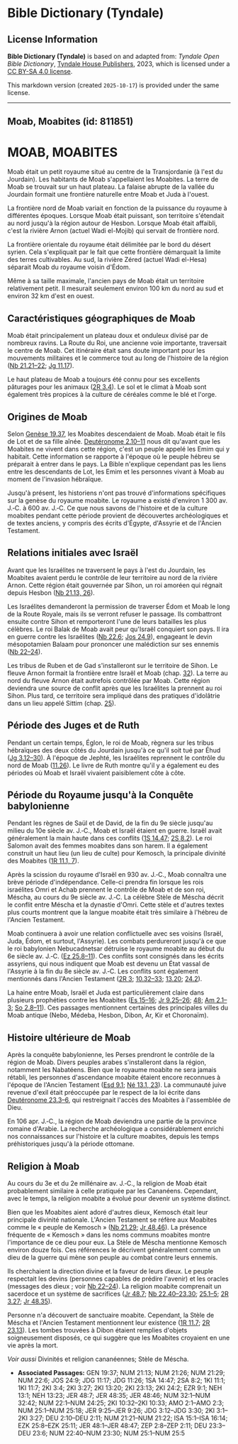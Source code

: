 # Bible Dictionary (Tyndale)

## License Information

**Bible Dictionary (Tyndale)** is based on and adapted from: _Tyndale Open Bible Dictionary_, [Tyndale House Publishers](https://tyndaleopenresources.com/), 2023, which is licensed under a [CC BY-SA 4.0 license](https://creativecommons.org/licenses/by-sa/4.0/legalcode.en).

This markdown version (created `2025-10-17`) is provided under the same license.



--------------------------------

## Moab, Moabites (id: 811851)

MOAB, MOABITES
==============

Moab était un petit royaume situé au centre de la Transjordanie (à l'est du Jourdain). Les habitants de Moab s'appellaient les Moabites. La terre de Moab se trouvait sur un haut plateau. La falaise abrupte de la vallée du Jourdain formait une frontière naturelle entre Moab et Juda à l'ouest.

La frontière nord de Moab variait en fonction de la puissance du royaume à différentes époques. Lorsque Moab était puissant, son territoire s'étendait au nord jusqu'à la région autour de Hesbon. Lorsque Moab était affaibli, c'est la rivière Arnon (actuel Wadi el\-Mojib) qui servait de frontière nord.

La frontière orientale du royaume était délimitée par le bord du désert syrien. Cela s'expliquait par le fait que cette frontière démarquait la limite des terres cultivables. Au sud, la rivière Zéred (actuel Wadi el\-Hesa) séparait Moab du royaume voisin d'Édom.

Même à sa taille maximale, l'ancien pays de Moab était un territoire relativement petit. Il mesurait seulement environ 100 km du nord au sud et environ 32 km d'est en ouest.

Caractéristiques géographiques de Moab
--------------------------------------

Moab était principalement un plateau doux et onduleux divisé par de nombreux ravins. La Route du Roi, une ancienne voie importante, traversait le centre de Moab. Cet itinéraire était sans doute important pour les mouvements militaires et le commerce tout au long de l'histoire de la région ([Nb 21\.21–22](https://ref.ly/Num21:21-Num21:22); [Jg 11\.17](https://ref.ly/Judg11:17)).

Le haut plateau de Moab a toujours été connu pour ses excellents pâturages pour les animaux ([2R 3\.4](https://ref.ly/2Kgs3:4)). Le sol et le climat à Moab sont également très propices à la culture de céréales comme le blé et l'orge.

Origines de Moab
----------------

Selon [Genèse 19\.37](https://ref.ly/Gen19:37), les Moabites descendaient de Moab. Moab était le fils de Lot et de sa fille aînée. [Deutéronome 2\.10–11](https://ref.ly/Deut2:10-Deut2:11) nous dit qu'avant que les Moabites ne vivent dans cette région, c'est un peuple appelé les Emim qui y habitait. Cette information se rapporte à l'époque où le peuple hébreu se préparait à entrer dans le pays. La Bible n'explique cependant pas les liens entre les descendants de Lot, les Emim et les personnes vivant à Moab au moment de l'invasion hébraïque.

Jusqu'à présent, les historiens n'ont pas trouvé d'informations spécifiques sur la genèse du royaume moabite. Le royaume a existé d'environ 1 300 av. J.‑C. à 600 av. J.‑C. Ce que nous savons de l'histoire et de la culture moabites pendant cette période provient de découvertes archéologiques et de textes anciens, y compris des écrits d'Égypte, d'Assyrie et de l'Ancien Testament.

Relations initiales avec Israël
-------------------------------

Avant que les Israélites ne traversent le pays à l'est du Jourdain, les Moabites avaient perdu le contrôle de leur territoire au nord de la rivière Arnon. Cette région était gouvernée par Sihon, un roi amoréen qui régnait depuis Hesbon ([Nb 21\.13, 26](https://ref.ly/Num21:13,Num21:26)).

Les Israélites demanderont la permission de traverser Édom et Moab le long de la Route Royale, mais ils se verront refuser le passage. Ils combattront ensuite contre Sihon et remporteront l'une de leurs batailles les plus célèbres. Le roi Balak de Moab avait peur qu'Israël conquiert son pays. Il ira en guerre contre les Israélites ([Nb 22\.6](https://ref.ly/Num22:6); [Jos 24\.9](https://ref.ly/Josh24:9)), engageant le devin mésopotamien Balaam pour prononcer une malédiction sur ses ennemis ([Nb 22–24](https://ref.ly/Num22:1-Num24:25)).

Les tribus de Ruben et de Gad s'installeront sur le territoire de Sihon. Le fleuve Arnon formait la frontière entre Israël et Moab (chap. [32](https://ref.ly/Num32:1-Num32:42)). La terre au nord du fleuve Arnon était autrefois contrôlée par Moab. Cette région deviendra une source de conflit après que les Israélites la prennent au roi Sihon. Plus tard, ce territoire sera impliqué dans des pratiques d'idolâtrie dans un lieu appelé Sittim (chap. [25](https://ref.ly/Num25:1-Num25:18)).

Période des Juges et de Ruth
----------------------------

Pendant un certain temps, Églon, le roi de Moab, règnera sur les tribus hébraïques des deux côtés du Jourdain jusqu'à ce qu'il soit tué par Éhud ([Jg 3\.12–30](https://ref.ly/Judg3:12-Judg3:30)). À l'époque de Jephté, les Israélites reprennent le contrôle du nord de Moab ([11\.26](https://ref.ly/Judg11:26)). Le livre de Ruth montre qu'il y a également eu des périodes où Moab et Israël vivaient paisiblement côte à côte.

Période du Royaume jusqu'à la Conquête babylonienne
---------------------------------------------------

Pendant les règnes de Saül et de David, de la fin du 9e siècle jusqu'au milieu du 10e siècle av. J.‑C., Moab et Israël étaient en guerre. Israël avait généralement la main haute dans ces conflits ([1S 14\.47](https://ref.ly/1Sam14:47); [2S 8\.2](https://ref.ly/2Sam8:2)). Le roi Salomon avait des femmes moabites dans son harem. Il a également construit un haut lieu (un lieu de culte) pour Kemosch, la principale divinité des Moabites ([1R 11\.1, 7](https://ref.ly/1Kgs11:1,1Kgs11:7)).

Après la scission du royaume d'Israël en 930 av. J.‑C., Moab connaîtra une brève période d'indépendance. Celle\-ci prendra fin lorsque les rois israélites Omri et Achab prennent le contrôle de Moab et de son roi, Méscha, au cours du 9e siècle av. J.‑C. La célèbre Stèle de Méscha décrit le conflit entre Méscha et la dynastie d'Omri. Cette stèle et d'autres textes plus courts montrent que la langue moabite était très similaire à l'hébreu de l'Ancien Testament.

Moab continuera à avoir une relation conflictuelle avec ses voisins (Israël, Juda, Édom, et surtout, l'Assyrie). Les combats perdureront jusqu'à ce que le roi babylonien Nebucadnetsar détruise le royaume moabite au début du 6e siècle av. J.‑C. ([Ez 25\.8–11](https://ref.ly/Ezek25:8-Ezek25:11)). Ces conflits sont consignés dans les écrits assyriens, qui nous indiquent que Moab est devenu un État vassal de l'Assyrie à la fin du 8e siècle av. J.‑C. Les conflits sont également mentionnés dans l'Ancien Testament ([2R 3](https://ref.ly/2Kgs3:1-2Kgs3:27); [10\.32–33](https://ref.ly/2Kgs10:32-2Kgs10:33); [13\.20](https://ref.ly/2Kgs13:20); [24\.2](https://ref.ly/2Kgs24:2)).

La haine entre Moab, Israël et Juda est particulièrement claire dans plusieurs prophéties contre les Moabites ([Es 15–16](https://ref.ly/Isa15:1-Isa16:14); [Jr 9\.25–26](https://ref.ly/Jer9:25-Jer9:26); [48](https://ref.ly/Jer48:1-Jer48:47); [Am 2\.1–3](https://ref.ly/Amos2:1-Amos2:3); [So 2\.8–11](https://ref.ly/Zeph2:8-Zeph2:11)). Ces passages mentionnent certaines des principales villes du Moab antique (Nebo, Médeba, Hesbon, Dibon, Ar, Kir et Choronaïm).

Histoire ultérieure de Moab
---------------------------

Après la conquête babylonienne, les Perses prendront le contrôle de la région de Moab. Divers peuples arabes s'installeront dans la région, notamment les Nabatéens. Bien que le royaume moabite ne sera jamais rétabli, les personnes d'ascendance moabite étaient encore reconnues à l'époque de l'Ancien Testament ([Esd 9\.1](https://ref.ly/Ezra9:1); [Né 13\.1, 23](https://ref.ly/Neh13:1,Neh13:23)). La communauté juive revenue d'exil était préoccupée par le respect de la loi écrite dans [Deutéronome 23\.3–6](https://ref.ly/Deut23:3-Deut23:6), qui restreignait l'accès des Moabites à l'assemblée de Dieu.

En 106 apr. J.‑C., la région de Moab deviendra une partie de la province romaine d'Arabie. La recherche archéologique a considérablement enrichi nos connaissances sur l'histoire et la culture moabites, depuis les temps préhistoriques jusqu'à la période ottomane.

Religion à Moab
---------------

Au cours du 3e et du 2e millénaire av. J.‑C., la religion de Moab était probablement similaire à celle pratiquée par les Cananéens. Cependant, avec le temps, la religion moabite a évolué pour devenir un système distinct.

Bien que les Moabites aient adoré d'autres dieux, Kemosch était leur principale divinité nationale. L'Ancien Testament se réfère aux Moabites comme le « peuple de Kemosch » ([Nb 21\.29](https://ref.ly/Num21:29); [Jr 48\.46](https://ref.ly/Jer48:46)). La présence fréquente de « Kemosch » dans les noms communs moabites montre l'importance de ce dieu pour eux. La Stèle de Méscha mentionne Kemosch environ douze fois. Ces références le décrivent généralement comme un dieu de la guerre qui mène son peuple au combat contre leurs ennemis.

Ils cherchaient la direction divine et la faveur de leurs dieux. Le peuple respectait les devins (personnes capables de prédire l'avenir) et les oracles (messages des dieux ; voir [Nb 22–24](https://ref.ly/Num22:1-Num24:25)). La religion moabite comprenait un sacerdoce et un système de sacrifices ([Jr 48\.7](https://ref.ly/Jer48:7); [Nb 22\.40–23\.30](https://ref.ly/Num22:40-Num23:30); [25\.1–5](https://ref.ly/Num25:1-Num25:5); [2R 3\.27](https://ref.ly/2Kgs3:27); [Jr 48\.35](https://ref.ly/Jer48:35)).

Personne n'a découvert de sanctuaire moabite. Cependant, la Stèle de Méscha et l'Ancien Testament mentionnent leur existence ([1R 11\.7](https://ref.ly/1Kgs11:7); [2R 23\.13](https://ref.ly/2Kgs23:13)). Les tombes trouvées à Dibon étaient remplies d'objets soigneusement disposés, ce qui suggère que les Moabites croyaient en une vie après la mort.

*Voir aussi* Divinités et religion cananéennes; Stèle de Méscha.

* **Associated Passages:** GEN 19:37; NUM 21:13; NUM 21:26; NUM 21:29; NUM 22:6; JOS 24:9; JDG 11:17; JDG 11:26; 1SA 14:47; 2SA 8:2; 1KI 11:1; 1KI 11:7; 2KI 3:4; 2KI 3:27; 2KI 13:20; 2KI 23:13; 2KI 24:2; EZR 9:1; NEH 13:1; NEH 13:23; JER 48:7; JER 48:35; JER 48:46; NUM 32:1–NUM 32:42; NUM 22:1–NUM 24:25; 2KI 10:32–2KI 10:33; AMO 2:1–AMO 2:3; NUM 25:1–NUM 25:18; JER 9:25–JER 9:26; JDG 3:12–JDG 3:30; 2KI 3:1–2KI 3:27; DEU 2:10–DEU 2:11; NUM 21:21–NUM 21:22; ISA 15:1–ISA 16:14; EZK 25:8–EZK 25:11; JER 48:1–JER 48:47; ZEP 2:8–ZEP 2:11; DEU 23:3–DEU 23:6; NUM 22:40–NUM 23:30; NUM 25:1–NUM 25:5

